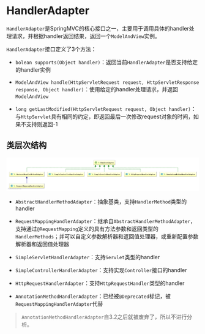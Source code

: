 # HandlerAdapter

`HandlerAdapter`是SpringMVC的核心接口之一，主要用于调用具体的handler处理请求，并根据handler返回结果，返回一个`ModelAndView`实例。

`HandlerAdapter`接口定义了3个方法：

- `bolean supports(Object handler)`：返回当前`HandlerAdapter`是否支持给定的handler实例

- `ModelAndView handle(HttpServletRequest request, HttpServletResponse response, Object handler)`：使用给定的handler处理请求，并返回`ModelAndView`

- `long getLastModified(HttpServletRequest request, Object handler)`：与`HttpServlet`具有相同的约定，即返回最后一次修改request对象的时间，如果不支持则返回-1

## 类层次结构

![类层次结构](class-hierarchy.png)

- `AbstractHandlerMethodAdapter`：抽象基类，支持`HandlerMethod`类型的handler

- `RequestMappingHandlerAdapter`：继承自`AbstractHandlerMethodAdapter`，支持通过`@RequestMapping`定义的具有方法参数和返回类型的`HandlerMethods`；并可以自定义参数解析器和返回值处理器，或重新配置参数解析器和返回值处理器

- `SimpleServletHandlerAdapter`：支持`Servlet`类型的handler

- `SimpleControllerHandlerAdapter`：支持实现`Controller`接口的handler

- `HttpRequestHandlerAdapter`：支持`HttpRequestHandler`类型的handler

- `AnnotationMethodHandlerAdapter`：已经被`@Deprecated`标记，被`RequestMappingHandlerAdapter`代替

>  `AnnotationMethodHandlerAdapter`自3.2之后就被废弃了，所以不进行分析。


